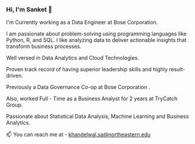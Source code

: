 ### Hi, I'm Sanket 👋


I'm Currently working as a Data Engineer at Bose Corporation.

I am passionate about problem-solving using programming languages like Python, R, and SQL. I like analyzing data to deliver actionable insights that transform business processes.

Well versed in Data Analytics and Cloud Technologies. 

Proven track record of having superior leadership skills and highly result-driven. 

Previously a Data Governance Co-op at Bose Corporation .

Also, worked Full - Time as a Business Analyst for 2 years at TryCatch Group. 

Passionate about Statistical Data Analysis, Machine Learning and Business Analytics.

📫 You can reach me at - khandelwal.sa@northeastern.edu

